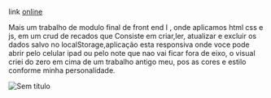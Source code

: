 link [online](https://sheilaacunha.github.io/growdev-crud-de-recados-js/)

Mais um trabalho de modulo final de front end I , onde aplicamos html css e js, em um crud de recados que  Consiste em criar,ler, atualizar e excluir  os dados salvo no localStorage,aplicação esta responsiva onde voce pode abrir pelo celular ipad ou pelo note que nao vai ficar fora de eixo, o visual criei do zero em cima de um trabalho antigo meu, pos as cores e estilo conforme minha personalidade. 

![Sem título](https://user-images.githubusercontent.com/103156674/223486283-a60f3194-693a-4c6d-a98a-ad278f7af57d.png)
